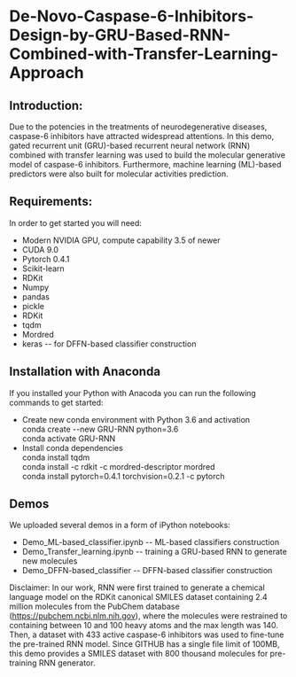 # De-Novo-Caspase-6-Inhibitors-Design-by-GRU-Based-RNN-Combined-with-Transfer-Learning-Approach
## Introduction:

Due to the potencies in the treatments of neurodegenerative diseases, caspase-6 inhibitors have attracted widespread attentions. In this demo, gated recurrent unit (GRU)-based recurrent neural network (RNN) combined with transfer learning was used to build the molecular generative model of caspase-6 inhibitors. Furthermore, machine learning (ML)-based predictors were also built for molecular activities prediction.

## Requirements:
In order to get started you will need:
  
* Modern NVIDIA GPU, compute capability 3.5 of newer  
* CUDA 9.0  
* Pytorch 0.4.1  
* Scikit-learn  
* RDKit  
* Numpy  
* pandas  
* pickle  
* RDKit  
* tqdm  
* Mordred 
* keras -- for DFFN-based classifier construction

## Installation with Anaconda
If you installed your Python with Anacoda you can run the following commands to get started:

* Create new conda environment with Python 3.6 and activation  
    conda create --new GRU-RNN python=3.6  
    conda activate GRU-RNN  
* Install conda dependencies  
    conda install tqdm  
    conda install -c rdkit -c mordred-descriptor mordred  
    conda install pytorch=0.4.1 torchvision=0.2.1 -c pytorch  

## Demos
We uploaded several demos in a form of iPython notebooks:

* Demo_ML-based_classifier.ipynb -- ML-based classifiers construction  
* Demo_Transfer_learning.ipynb -- training a GRU-based RNN to generate new molecules 
* Demo_DFFN-based_classifier -- DFFN-based classifier construction
  
Disclaimer: In our work, RNN were first trained to generate a chemical language model on the RDKit canonical SMILES dataset containing 2.4 million molecules from the PubChem database (https://pubchem.ncbi.nlm.nih.gov), where the molecules were restrained to containing between 10 and 100 heavy atoms and the max length was 140. Then, a dataset with 433 active caspase-6 inhibitors was used to fine-tune the pre-trained RNN model. Since GITHUB has a single file limit of 100MB, this demo provides a SMILES dataset with 800 thousand molecules for pre-training RNN generator.
